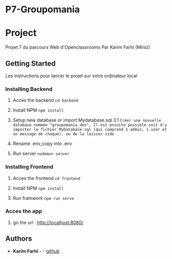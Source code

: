 # P7-Groupomania

# Project

Projet 7 du parcours Web d'Openclassrooms
Par Karim Farhi (Miniz)

## Getting Started

Les instructions pour lancer le projet sur votre ordinateur local

### Installing Backend

1. Acces the backend
```cd backend```

2. Install NPM
```npm install```

3. Setup new database or import Mydatabase.sql 
3.1 ``` Créer une nouvelle database nommée "groupomania_dev". Il est ensuite possible soit d'y importer le fichier MyDatabase.sql (qui comprend 1 admin, 1 user et un message de chaque), ou de la laisser vide ```

4. Rename .env_copy into .env

5. Run server
```nodemon server```

### Installing Frontend

1. Acces the frontend
```cd frontend```

2. Install NPM
```npm install```


3. Run framwork
```npm run serve```

### Acces the app

1. go the url : 
[http://localhost:8080/]([http://localhost:8080/)

## Authors

* **Karim Farhi** -  - [github](https://github.com/Miniz34)

